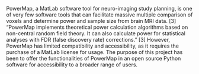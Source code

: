 PowerMap, a MatLab software tool for neuro-imaging study planning, is one of very few software tools that can facilitate massive multiple comparison of voxels and determine power and sample size from brain MRI data. [3] “PowerMap implements theoretical power calculation algorithms based on non-central random field theory. It can also calculate power for statistical analyses with FDR (false discovery rate) corrections.” [3] However, PowerMap has limited compatibility and accessibility, as it requires the purchase of a MatLab license for usage. The purpose of this project has been to offer the functionalities of PowerMap in an open source Python software for accessibility to a broader range of users.